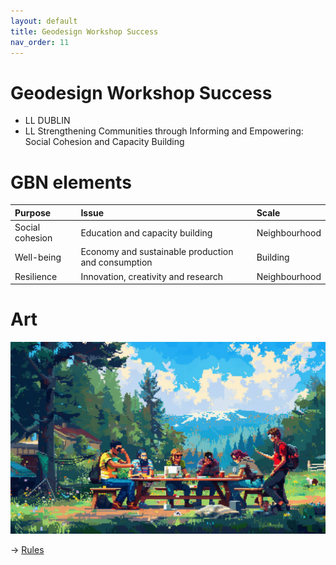 ```yaml
---
layout: default
title: Geodesign Workshop Success
nav_order: 11
---
```


# Geodesign Workshop Success

* LL DUBLIN
* LL Strengthening Communities through Informing and Empowering: Social Cohesion and Capacity Building


# GBN elements

| Purpose         | Issue                                              | Scale         |
|:----------------|:---------------------------------------------------|:--------------|
| Social cohesion | Education and capacity building                    | Neighbourhood |
| Well-being      | Economy and sustainable production and consumption | Building      |
| Resilience      | Innovation, creativity and research                | Neighbourhood |

# Art

![](art/GWS.png)




-> [Rules](rules.md)
